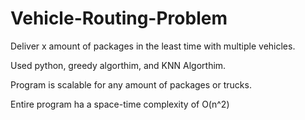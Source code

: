 # Vehicle-Routing-Problem
Deliver x amount of packages in the least time with multiple vehicles.

Used python, greedy algorthim, and KNN Algorthim. 

Program is scalable for any amount of packages or trucks.

Entire program ha a space-time complexity of O(n^2)
